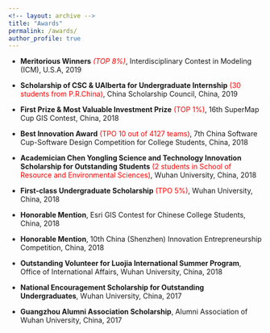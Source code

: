 ```yaml
---
<!-- layout: archive -->
title: "Awards"
permalink: /awards/
author_profile: true
---
```


* **Meritorious Winners**  *<span style="color:red">(TOP 8%)</span>*, Interdisciplinary Contest in Modeling (ICM), U.S.A, 2019

* **Scholarship of CSC & UAlberta for Undergraduate Internship** <span style="color:red">(30 students from P.R.China)</span>, China Scholarship Council, China, 2019

* **First Prize & Most Valuable Investment Prize** <span style="color:red">(TOP 1%)</span>, 16th SuperMap Cup GIS Contest, China, 2018

* **Best Innovation Award** <span style="color:red">(TPO 10 out of 4127 teams)</span>, 7th China Software Cup-Software Design Competition for College Students, China, 2018

* **Academician Chen Yongling Science and Technology Innovation Scholarship for Outstanding Students** <span style="color:red">(2 students in School of Resource and Environmental Sciences)</span>, Wuhan University, China, 2018

* **First-class Undergraduate Scholarship** <span style="color:red">(TPO 5%)</span>, Wuhan University, China, 2018

* **Honorable Mention**, Esri GIS Contest for Chinese College Students, China, 2018

* **Honorable Mention**, 10th China (Shenzhen) Innovation Entrepreneurship Competition, China, 2018

* **Outstanding Volunteer for Luojia International Summer Program**, Office of International Affairs, Wuhan University, China, 2018

* **National Encouragement Scholarship for Outstanding Undergraduates**, Wuhan University, China, 2017

* **Guangzhou Alumni Association Scholarship**, Alumni Association of Wuhan University, China, 2017
